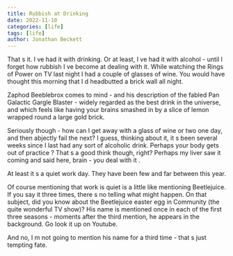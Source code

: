 ```yaml
---
title: Rubbish at Drinking
date: 2022-11-10
categories: [life]
tags: [life]
author: Jonathan Beckett
---
```


That  s it. I  ve had it with drinking. Or at least, I  ve had it with alcohol - until I forget how rubbish I  ve become at dealing with it. While watching the   Rings of Power   on TV last night I had a couple of glasses of wine. You would have thought this morning that I  d headbutted a brick wall all night.

Zaphod Beeblebrox comes to mind - and his description of the fabled   Pan Galactic Gargle Blaster   - widely regarded as the best drink in the universe, and which feels like having your brains smashed in by a slice of lemon wrapped round a large gold brick.

Seriously though - how can I get away with a glass of wine or two one day, and then abjectly fail the next? I guess, thinking about it, it  s been several weeks since I last had any sort of alcoholic drink. Perhaps your body gets   out of practice  ? That  s a good think though, right? Perhaps my liver saw it coming and said   here, brain - you deal with it  .

At least it  s a quiet work day. They have been few and far between this year.

Of course mentioning that work is quiet is a little like mentioning Beetlejuice. If you say it three times, there  s no telling what might happen. On that subject, did you know about the Beetlejuice easter egg in Community (the quite wonderful TV show)? His name is mentioned once in each of the first three seasons - moments after the third mention, he appears in the background. Go look it up on Youtube.

And no, I  m not going to mention his name for a third time - that  s just tempting fate.